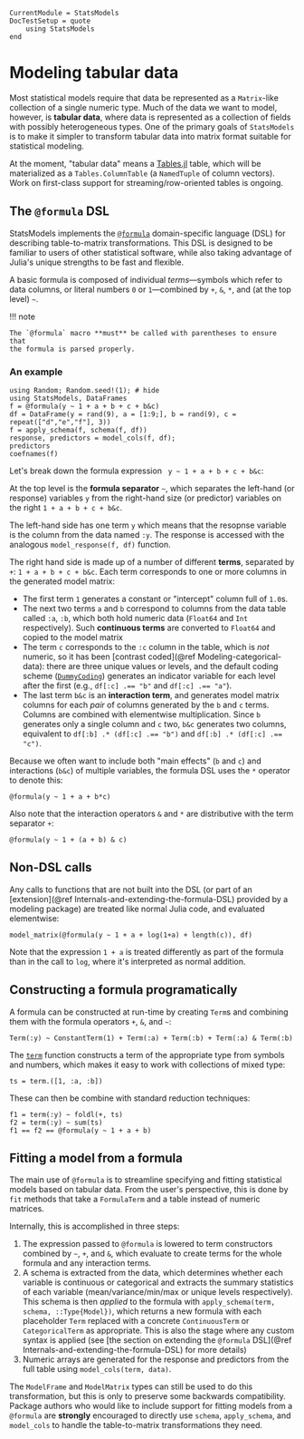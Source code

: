 ```@meta
CurrentModule = StatsModels
DocTestSetup = quote
    using StatsModels
end
```

# Modeling tabular data

Most statistical models require that data be represented as a `Matrix`-like
collection of a single numeric type.  Much of the data we want to model,
however, is **tabular data**, where data is represented as a collection of
fields with possibly heterogeneous types.  One of the primary goals of
`StatsModels` is to make it simpler to transform tabular data into matrix format
suitable for statistical modeling.

At the moment, "tabular data" means a
[Tables.jl](https://github.com/JuliaData/Tables.jl) table, which will be
materialized as a `Tables.ColumnTable` (a `NamedTuple` of column vectors).  Work
on first-class support for streaming/row-oriented tables is ongoing.

## The `@formula` DSL

StatsModels implements the [`@formula`](@ref) domain-specific language (DSL) for
describing table-to-matrix transformations.  This DSL is designed to be familiar
to users of other statistical software, while also taking advantage of Julia's
unique strengths to be fast and flexible.

A basic formula is composed of individual *terms*—symbols which refer to data
columns, or literal numbers `0` or `1`—combined by `+`, `&`, `*`, and (at the
top level) `~`.

!!! note 

    The `@formula` macro **must** be called with parentheses to ensure that
    the formula is parsed properly.

### An example

```@repl 1
using Random; Random.seed!(1); # hide
using StatsModels, DataFrames
f = @formula(y ~ 1 + a + b + c + b&c)
df = DataFrame(y = rand(9), a = [1:9;], b = rand(9), c = repeat(["d","e","f"], 3))
f = apply_schema(f, schema(f, df))
response, predictors = model_cols(f, df); 
predictors
coefnames(f)
```

Let's break down the formula expression ` y ~ 1 + a + b + c + b&c`:

At the top level is the **formula separator** `~`, which separates the left-hand
(or response) variables `y` from the right-hand size (or predictor) variables on
the right `1 + a + b + c + b&c`.

The left-hand side has one term `y` which means that the resopnse variable is
the column from the data named `:y`.  The response is accessed with the
analogous `model_response(f, df)` function.

The right hand side is made up of a number of different **terms**, separated by
`+`: `1 + a + b + c + b&c`.  Each term corresponds to one or more columns in the
generated model matrix: 

* The first term `1` generates a constant or "intercept" column full of `1.0`s.
* The next two terms `a` and `b` correspond to columns from the data table
  called `:a`, `:b`, which both hold numeric data (`Float64` and `Int`
  respectively).  Such **continuous terms** are converted to `Float64` and
  copied to the model matrix
* The term `c` corresponds to the `:c` column in the table, which is _not_
  numeric, so it has been [contrast coded](@ref Modeling-categorical-data):
  there are three unique values or levels, and the default coding scheme
  ([`DummyCoding`](@ref)) generates an indicator variable for each level after
  the first (e.g., `df[:c] .== "b"` and `df[:c] .== "a"`).
* The last term `b&c` is an **interaction term**, and generates model matrix
  columns for each _pair_ of columns generated by the `b` and `c` terms.
  Columns are combined with elementwise multiplication.  Since `b` generates
  only a single column and `c` two, `b&c` generates two columns, equivalent to
  `df[:b] .* (df[:c] .== "b")` and `df[:b] .* (df[:c] .== "c")`.

Because we often want to include both "main effects" (`b` and `c`) and
interactions (`b&c`) of multiple variables, the formula DSL uses the `*`
operator to denote this:

```@repl 1
@formula(y ~ 1 + a + b*c)
```

Also note that the interaction operators `&` and `*` are distributive with the
term separator `+`:

```@repl 1
@formula(y ~ 1 + (a + b) & c)
```

## Non-DSL calls

Any calls to functions that are not built into the DSL (or part of an
[extension](@ref Internals-and-extending-the-formula-DSL) provided by a modeling
package) are treated like normal Julia code, and evaluated elementwise:

```@repl 1
model_matrix(@formula(y ~ 1 + a + log(1+a) + length(c)), df)
```

Note that the expression `1 + a` is treated differently as part of the formula
than in the call to `log`, where it's interpreted as normal addition.

## Constructing a formula programatically

A formula can be constructed at run-time by creating `Term`s and combining them
with the formula operators `+`, `&`, and `~`:

```@repl 1
Term(:y) ~ ConstantTerm(1) + Term(:a) + Term(:b) + Term(:a) & Term(:b)
```

The [`term`](@ref) function constructs a term of the appropriate type from
symbols and numbers, which makes it easy to work with collections of mixed type:

```@repl 1
ts = term.([1, :a, :b])
```

These can then be combine with standard reduction techniques:

```@repl 1
f1 = term(:y) ~ foldl(+, ts)
f2 = term(:y) ~ sum(ts)
f1 == f2 == @formula(y ~ 1 + a + b)
```

## Fitting a model from a formula

The main use of `@formula` is to streamline specifying and fitting statistical
models based on tabular data.  From the user's perspective, this is done by
`fit` methods that take a `FormulaTerm` and a table instead of numeric
matrices.

Internally, this is accomplished in three steps:

1. The expression passed to `@formula` is lowered to term constructors combined
   by `~`, `+`, and `&`, which evaluate to create terms for the whole formula
   and any interaction terms.
2. A schema is extracted from the data, which determines whether each variable
   is continuous or categorical and extracts the summary statistics of each
   variable (mean/variance/min/max or unique levels respectively).  This schema
   is then _applied_ to the formula with `apply_schema(term, schema,
   ::Type{Model})`, which returns a new formula with each placeholder `Term`
   replaced with a concrete `ContinuousTerm` or `CategoricalTerm` as
   appropriate.  This is also the stage where any custom syntax is applied (see
   [the section on extending the `@formula`
   DSL](@ref Internals-and-extending-the-formula-DSL) for more details)
3. Numeric arrays are generated for the response and predictors from the full
   table using `model_cols(term, data)`.

The `ModelFrame` and `ModelMatrix` types can still be used to do this
transformation, but this is only to preserve some backwards compatibility.
Package authors who would like to include support for fitting models from a
`@formula` are **strongly** encouraged to directly use `schema`, `apply_schema`,
and `model_cols` to handle the table-to-matrix transformations they need.
